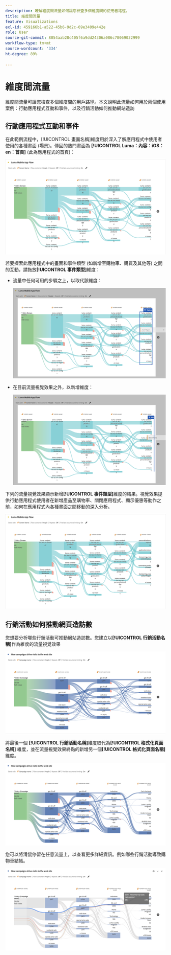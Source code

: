 ```yaml
---
description: 瞭解維度間流量如何讓您檢查多個維度間的使用者路徑。
title: 維度間流量
feature: Visualizations
exl-id: 459166b1-a522-45b6-9d2c-69e3409e442e
role: User
source-git-commit: 8054aab28c405f6a9dd24306a086c78069032999
workflow-type: tm+mt
source-wordcount: '334'
ht-degree: 89%

---
```


# 維度間流量

維度間流量可讓您檢查多個維度間的用戶路徑。本文說明此流量如何用於兩個使用案例：行動應用程式互動和事件，以及行銷活動如何推動網站造訪

<!--
A dimension label at the top of each Flow column makes using multiple dimensions in a flow visualization more intuitive:

![An intero-dimensional flow highlighting multiple dimensions including Product, Page, OS version, and Time Spent.](assets/flow.png)
-->

## 行動應用程式互動和事件

在此範例流程中，[!UICONTROL 畫面名稱]維度用於深入了解應用程式中使用者使用的各種畫面 (場景)。傳回的熱門畫面為 **[!UICONTROL Luma：內容：iOS：en：首頁]** (此為應用程式的首頁)：

![顯示已新增項目的流量。](assets/flowapp.png)

若要探索此應用程式中的畫面和事件類型 (如新增至購物車、購買及其他等) 之間的互動，請拖放&#x200B;**[!UICONTROL 事件類型]**&#x200B;維度：

* 流量中任何可用的步驟之上，以取代該維度：

  ![顯示將頁面維度拖曳至多個區域的流量。](assets/flowapp-replace.png)

* 在目前流量視覺效果之外，以新增維度：

  ![顯示最終頁面維度的流量拖曳至空白處。](assets/flowapp-add.png)

下列的流量視覺效果顯示新增&#x200B;**[!UICONTROL 事件類型]**&#x200B;維度的結果。視覺效果提供行動應用程式使用者在新增產品至購物車、關閉應用程式、顯示優惠等動作之前，如何在應用程式內各種畫面之間移動的深入分析。

![在清單頂端顯示頁面維度結果的流量。](assets/flowapp-result.png)

## 行銷活動如何推動網頁造訪數

您想要分析哪些行銷活動可推動網站造訪數。您建立以&#x200B;**[!UICONTROL 行銷活動名稱]**&#x200B;作為維度的流量視覺效果

![流量網頁行銷活動名稱維度](assets/flowweb.png)

將最後一個 **[!UICONTROL 行銷活動名稱]**&#x200B;維度取代為&#x200B;**[!UICONTROL 格式化頁面名稱]** 維度，並在流量視覺效果終點的新增另一個&#x200B;**[!UICONTROL 格式化頁面名稱]** 維度。

![流量網頁行銷活動名稱和網頁維度](assets/flowweb-replace.png)

您可以將滑鼠停留在任意流量上，以查看更多詳細資訊。例如哪些行銷活動導致購物車結帳。

![流量網頁行銷活動名稱和網頁維度停留](assets/flowweb-hover.png)
